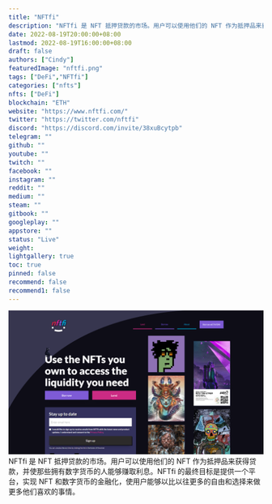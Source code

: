 ```yaml
---
title: "NFTfi"
description: "NFTfi 是 NFT 抵押贷款的市场。用户可以使用他们的 NFT 作为抵押品来获得贷款，并使那些拥有数字货币的人能够赚取利息。NFTfi 的最终目标是提供一个平台，实现 NFT 和数字货币的金融化，使用户能够以比以往更多的自由和选择来做更多他们喜欢的事情。 "
date: 2022-08-19T20:00:00+08:00
lastmod: 2022-08-19T16:00:00+08:00
draft: false
authors: ["Cindy"]
featuredImage: "nftfi.png"
tags: ["DeFi","NFTfi"]
categories: ["nfts"]
nfts: ["DeFi"]
blockchain: "ETH"
website: "https://www.nftfi.com/"
twitter: "https://twitter.com/nftfi"
discord: "https://discord.com/invite/38xuBcytpb"
telegram: ""
github: ""
youtube: ""
twitch: ""
facebook: ""
instagram: ""
reddit: ""
medium: ""
steam: ""
gitbook: ""
googleplay: ""
appstore: ""
status: "Live"
weight: 
lightgallery: true
toc: true
pinned: false
recommend: false
recommend1: false
---
```

![image-20220819173101771](image-20220819173101771.png)NFTfi 是 NFT 抵押贷款的市场。用户可以使用他们的 NFT 作为抵押品来获得贷款，并使那些拥有数字货币的人能够赚取利息。NFTfi 的最终目标是提供一个平台，实现 NFT 和数字货币的金融化，使用户能够以比以往更多的自由和选择来做更多他们喜欢的事情。 
